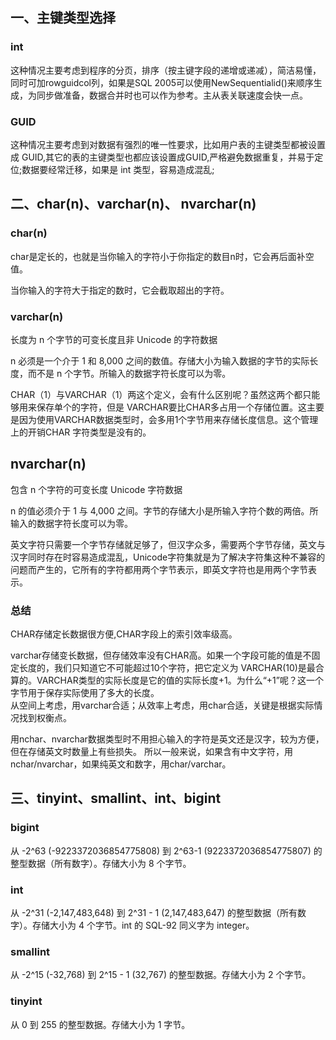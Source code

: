 ## 一、主键类型选择

### int

这种情况主要考虑到程序的分页，排序（按主键字段的递增或递减），简洁易懂，同时可加rowguidcol列，如果是SQL 2005可以使用NewSequentialid()来顺序生成，为同步做准备，数据合并时也可以作为参考。主从表关联速度会快一点。

### GUID 

这种情况主要考虑到对数据有强烈的唯一性要求，比如用户表的主键类型都被设置成 GUID,其它的表的主键类型也都应该设置成GUID,严格避免数据重复，并易于定位;数据要经常迁移，如果是 int 类型，容易造成混乱;




## 二、char(n)、varchar(n)、 nvarchar(n)


### char(n)
 
char是定长的，也就是当你输入的字符小于你指定的数目n时，它会再后面补空值。

当你输入的字符大于指定的数时，它会截取超出的字符。


### varchar(n)

长度为 n 个字节的可变长度且非 Unicode 的字符数据

n 必须是一个介于 1 和 8,000 之间的数值。存储大小为输入数据的字节的实际长度，而不是 n 个字节。所输入的数据字符长度可以为零。

CHAR（1）与VARCHAR（1）两这个定义，会有什么区别呢？虽然这两个都只能够用来保存单个的字符，但是 VARCHAR要比CHAR多占用一个存储位置。这主要是因为使用VARCHAR数据类型时，会多用1个字节用来存储长度信息。这个管理上的开销CHAR 字符类型是没有的。



## nvarchar(n)

包含 n 个字符的可变长度 Unicode 字符数据

n 的值必须介于 1 与 4,000 之间。字节的存储大小是所输入字符个数的两倍。所输入的数据字符长度可以为零。 

英文字符只需要一个字节存储就足够了，但汉字众多，需要两个字节存储，英文与汉字同时存在时容易造成混乱，Unicode字符集就是为了解决字符集这种不兼容的问题而产生的，它所有的字符都用两个字节表示，即英文字符也是用两个字节表示。



### 总结

CHAR存储定长数据很方便,CHAR字段上的索引效率级高。


varchar存储变长数据，但存储效率没有CHAR高。如果一个字段可能的值是不固定长度的，我们只知道它不可能超过10个字符，把它定义为 VARCHAR(10)是最合算的。VARCHAR类型的实际长度是它的值的实际长度+1。为什么“+1”呢？这一个字节用于保存实际使用了多大的长度。  
从空间上考虑，用varchar合适；从效率上考虑，用char合适，关键是根据实际情况找到权衡点。  



用nchar、nvarchar数据类型时不用担心输入的字符是英文还是汉字，较为方便，但在存储英文时数量上有些损失。  所以一般来说，如果含有中文字符，用nchar/nvarchar，如果纯英文和数字，用char/varchar。


## 三、tinyint、smallint、int、bigint

### bigint

从 -2^63 (-9223372036854775808) 到 2^63-1 (9223372036854775807) 的整型数据（所有数字）。存储大小为 8 个字节。

### int

从 -2^31 (-2,147,483,648) 到 2^31 - 1 (2,147,483,647) 的整型数据（所有数字）。存储大小为 4 个字节。int 的 SQL-92 同义字为 integer。

### smallint

从 -2^15 (-32,768) 到 2^15 - 1 (32,767) 的整型数据。存储大小为 2 个字节。

### tinyint

从 0 到 255 的整型数据。存储大小为 1 字节。
